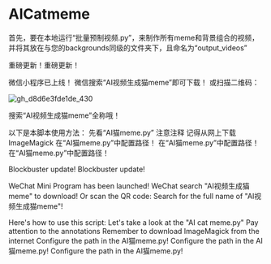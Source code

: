 # AICatmeme

首先，要在本地运行“批量预制视频.py”，来制作所有meme和背景组合的视频，并将其放在与您的backgrounds同级的文件夹下，且命名为“output_videos”
 
重磅更新！重磅更新！

微信小程序已上线！
微信搜索“AI视频生成猫meme”即可下载！
或扫描二维码：

![gh_d8d6e3fde1de_430](https://github.com/user-attachments/assets/4d2ec73b-c029-4d11-beb4-95c45fd2d9fc)

搜索“AI视频生成猫meme”全称哦！

以下是本脚本使用方法：
先看“AI猫meme.py”
注意注释
记得从网上下载ImageMagick
在“AI猫meme.py”中配置路径！
在“AI猫meme.py”中配置路径！
在“AI猫meme.py”中配置路径！


Blockbuster update! Blockbuster update!

WeChat Mini Program has been launched!
WeChat search "AI视频生成猫meme" to download!
Or scan the QR code:
Search for the full name of "AI视频生成猫meme"!

Here's how to use this script:
Let's take a look at the "AI cat meme.py"
Pay attention to the annotations
Remember to download ImageMagick from the internet
Configure the path in the AI猫meme.py!
Configure the path in the AI猫meme.py!
Configure the path in the AI猫meme.py!

